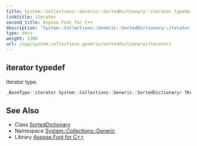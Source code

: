 ```yaml
---
title: System::Collections::Generic::SortedDictionary::iterator typedef
linktitle: iterator
second_title: Aspose.Font for C++
description: 'System::Collections::Generic::SortedDictionary::iterator typedef. Iterator type in C++.'
type: docs
weight: 1300
url: /cpp/system.collections.generic/sorteddictionary/iterator/
---
```

## iterator typedef


Iterator type.

```cpp
_BaseType::iterator System::Collections::Generic::SortedDictionary< TKey, TValue >::iterator
```

## See Also

* Class [SortedDictionary](../)
* Namespace [System::Collections::Generic](../../)
* Library [Aspose.Font for C++](../../../)
